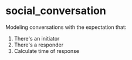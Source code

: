 # social_conversation

Modeling conversations with the expectation that:

1. There's an initiator
2. There's a responder
3. Calculate time of response

